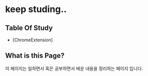 # keep studing..  
## Table Of Study
* [ChromeExtension]  
## What is this Page?  
이 페이지는 일하면서 혹은 공부하면서 배운 내용을 정리하는 페이지 입니다.


